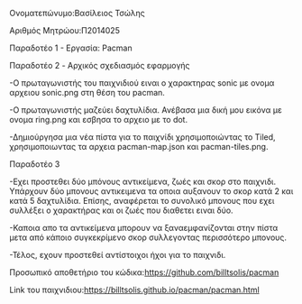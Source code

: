 Ονοματεπώνυμο:Βασίλειος Τσώλης

Αριθμός Μητρώου:Π2014025

Παραδοτέο 1 - Εργασία: Pacman

Παραδοτέο 2 - Aρχικός σχεδιασμός εφαρμογής

-Ο πρωταγωνιστής του παιχνιδιού ειναι ο χαρακτηρας sonic με ονομα αρχειου sonic.png στη θέση του pacman.

-Ο πρωταγωνιστής μαζεύει δαχτυλίδια. Ανέβασα μια δική μου εικόνα με ονομα ring.png και εσβησα το αρχειο με το dot.

-Δημιούργησα μια νέα πίστα για το παιχνίδι χρησιμοποιώντας το Tiled, χρησιμοποιωντας τα αρχεια pacman-map.json και pacman-tiles.png.

Παραδοτέο 3

-Εχει προστεθει δύο μπόνους αντικείμενα, ζωές και σκορ στο παιχνιδι. Υπάρχουν δύο μπονους αντικειμενα τα οποια αυξανουν το σκορ κατά 2 και κατά 5 δαχτυλίδια. Επίσης, αναφέρεται το συνολικό μπονους που εχει συλλέξει ο χαρακτήρας και οι ζωές που διαθετει ειναι δύο. 

-Καποια απο τα αντικείμενα μπορουν να ξαναεμφανίζονται στην πίστα μετα από κάποιο συγκεκρίμενο σκορ συλλεγοντας περισσότερο μπονους.

-Τέλος, εχουν προστεθεί αντίστοιχοι ήχοι για το παιχνιδι.

Προσωπικό αποθετήριο του κώδικα:https://github.com/billtsolis/pacman

Link του παιχνιδιου:https://billtsolis.github.io/pacman/pacman.html
